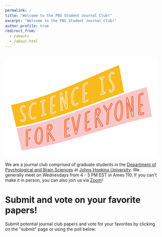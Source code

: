 ```yaml
---
permalink: /
title: "Welcome to the PBS Student Journal Club!"
excerpt: "Welcome to the PBS Student Journal Club!"
author_profile: true
redirect_from: 
  - /about/
  - /about.html
---
```


<br/><img src='/images/science-for-everyone.png' class="center">

We are a journal club comprised of graduate students in the [Department of Psychological and Brain Sciences](https://pbs.jhu.edu/) at [Johns Hopkins University](https://www.jhu.edu/). We generally meet on Wednesdays from 4 - 5 PM EST in Ames 110. If you can't make it in person, you can also join us via [Zoom](https://jhubluejays.zoom.us/my/makaelanartker)!

Submit and vote on your favorite papers! 
======
Submit potential journal club papers and vote for your favorites by clicking on the "submit" page or using the poll below:

<div class="pollly-embed" data-id="PE9m5mJa"></div><script src="https://poll.ly/scripts/embed.js"></script>

